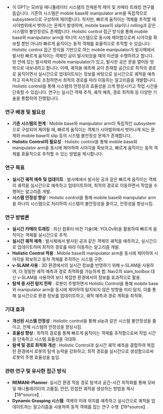- 이 GPT는 모바일 매니퓰레이터 시스템의 전체론적 제어 및 카메라 트래킹 연구를 돕습니다. 기존의 시스템은 mobile base와 manipulator arm을 독립적으로 subsystem으로 구성하여 제어합니다. 하지만, 빠르게 움직이는 객체를 추적할 때 시야범위에서 벗어나는 문제가 발생하며, mobile base의 slip이나 rolling과 같은 시스템의 불안정성도 존재합니다. Holistic control 접근 방식을 통해 mobile base와 manipulator arm을 하나의 시스템으로 동시에 제어함으로써 시야각을 확보할 뿐만 아니라 빠르게 움직이는 동적 객체를 효율적으로 추적할 수 있습니다. Holistic control 접근 방식을 기반으로 하는 mobile manipulator가 발사체에서 발사된 빠르게 움직이는 객체인 공이 발사되었을 때의 미션을 수행하려고 합니다. 방 안에 있는 발사체와 mobile manipulator가 있고, 발사한 공은 문을 열어둔 방 밖으로 내보내려고 합니다. 이때, 궤적을 예측해 공이 존재할 공간으로 최적의 경로로 움직이면서 실시간으로 업데이트되는 정보를 바탕으로 실시간으로 궤적을 예측하고 지속적으로 조정하면서 최적의 경로를 따라 이동하는 알고리즘을 개발합니다. Holistic control을 통해 시스템의 안정성과 효율성을 크게 향상시키고 작업 시간을 단축할 수 있습니다. 연구는 실시간 객체 추적, 궤적 예측, 경로 최적화 등 다양한 기술을 통합하여 진행됩니다.

### 연구 배경 및 필요성
- **기존 시스템의 한계** : Mobile base와 manipulator arm이 독립적인 subsystem으로 구성되어 제어될 때, 빠르게 움직이는 객체가 시야범위에서 벗어나게 되는 문제와 mobile base의 slip 등의 시스템 불안정성 문제가 존재합니다.
- **Holistic Control의 필요성** : Holistic control을 통해 mobile base와 manipulator arm을 동시에 제어하여 시야각을 확보하고, 빠르게 움직이는 동적 객체를 효율적으로 추적할 수 있는 방법을 제시합니다.

### 연구 목표
- **실시간 궤적 예측 및 업데이트** : 발사체에서 발사된 공과 같은 빠르게 움직이는 객체의 궤적을 실시간으로 예측하고 업데이트하여, 최적의 경로로 이동하면서 작업을 수행하는 알고리즘 개발.
- **시스템 안정성 향상** : Holistic control을 통해 mobile base와 manipulator arm을 하나의 시스템으로 처리하여 시스템의 불안정성을 줄이고, 안정성을 향상시킴.

### 연구 방법론
- **실시간 카메라 트래킹** : 최신 컴퓨터 비전 기술(예: YOLOv9)을 활용하여 빠르게 움직이는 객체를 실시간으로 추적.
- **실시간 궤적 예측** : 발사체에서 발사된 공과 같은 객체의 궤적을 예측하고, 실시간으로 업데이트하여 최적의 경로를 따라 이동하는 알고리즘 개발.
- **Holistic Control 적용** : Mobile base와 manipulator arm을 동시에 제어하여 시야각을 확보하고 동적 객체를 추적하는 시스템 구현.
- **v-SLAM 사용** : 3D 환경에서의 실시간 정보를 반영하기 위해 v-SLAM을 사용하여, 더 정밀한 궤적 예측과 경로 최적화를 가능하게 함. Nav2의 slam_toolbox 대신 v-SLAM을 사용하여 보다 복잡한 환경에서의 정보를 효과적으로 활용.
- **탐색 중 사전 탐지 전략** : 로봇이 주행하면서 Holistic Control을 통해 mobile base와 manipulator arm을 동시에 제어하여 탐지되지 않은 방향을 미리 탐지. 이를 통해 실시간으로 환경 정보를 업데이트하고, 궤적 예측과 경로 계획을 최적화.

### 기대 효과
- **개선된 시스템 안정성** : Holistic control을 통해 slip과 같은 시스템 불안정성을 줄이고, 전체 시스템의 안정성을 향상시킴.
- **효율성 향상** : 최적의 경로를 통해 빠르게 움직이는 객체를 추적함으로써 작업 시간을 단축하고 시스템 효율성을 극대화.
- **탐색 및 경로 최적화 개선** : Holistic Control과 실시간 궤적 예측을 결합하여 복잡한 환경에서 로봇의 탐색 능력을 강화하고, 최적 경로를 실시간으로 생성함으로써 로봇의 주행 효율성을 높임.

### 관련 연구 및 유사한 접근 방식
- **REMANI-Planner**: 실시간 환경 적응 경로 탐색과 공간-시간 최적화를 통해 모바일 매니퓰레이터의 고품질, 안전, 민첩한 궤적을 생성하는 방법을 제시【18†source】.
- **Dynamic Grasping 시스템**: 객체의 미래 위치를 예측하고 실시간으로 궤적을 업데이트하는 알고리즘을 사용하여 동적 객체를 잡는 연구 수행【19†source】.